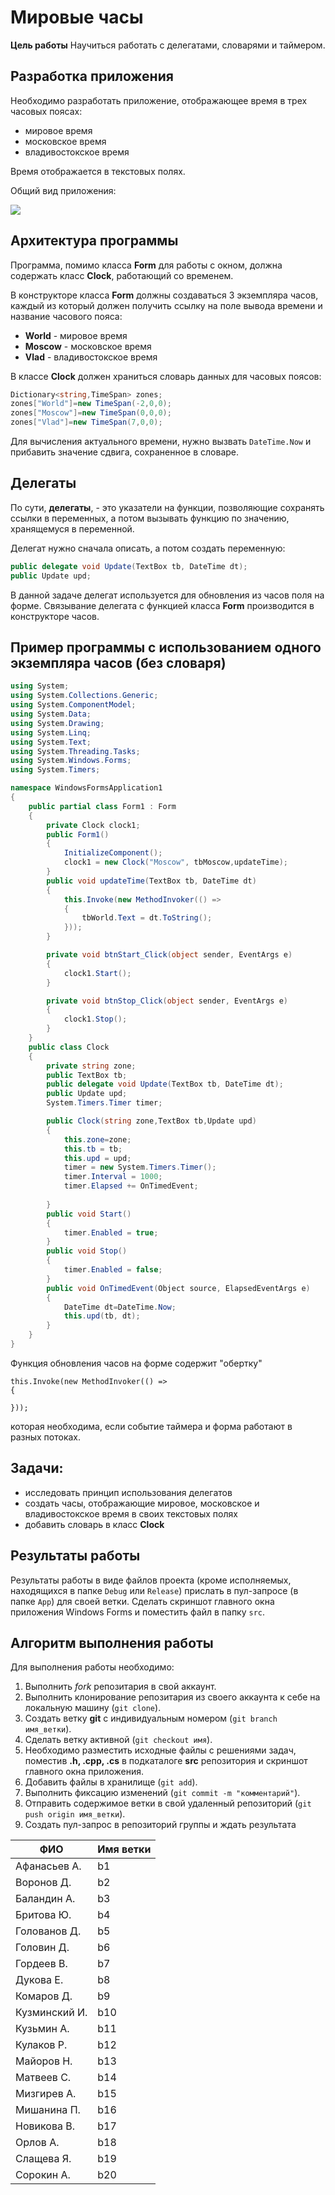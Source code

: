 # Мировые часы

**Цель работы** Научиться работать с делегатами, словарями и таймером.

## Разработка приложения

Необходимо разработать приложение, отображающее время в трех часовых поясах:

- мировое время
- московское время
- владивостокское время

Время отображается в текстовых полях. 

Общий вид приложения:


![](formmain.png)

## Архитектура программы

Программа, помимо класса **Form** для работы с окном, должна содержать класс **Clock**, работающий со временем.  

В конструкторе класса **Form** должны создаваться 3 экземпляра часов, каждый из который должен получить ссылку на поле вывода времени и название часового пояса:

- **World** - мировое время
- **Moscow** - московское время
- **Vlad** - владивостокское время


В классе **Clock** должен храниться словарь данных для часовых поясов:

```csharp
Dictionary<string,TimeSpan> zones;
zones["World"]=new TimeSpan(-2,0,0);
zones["Moscow"]=new TimeSpan(0,0,0);
zones["Vlad"]=new TimeSpan(7,0,0);
```

Для вычисления актуального времени, нужно вызвать `DateTime.Now` и прибавить значение сдвига, сохраненное в словаре.


## Делегаты

По сути, **делегаты**, - это указатели на функции, позволяющие сохранять ссылки в переменных, а потом вызывать функцию по значению, хранящемуся в переменной.

Делегат нужно сначала описать, а потом создать переменную:

```csharp
public delegate void Update(TextBox tb, DateTime dt);
public Update upd;
```

В данной задаче делегат используется для обновления из часов поля на форме. Связывание делегата с функцией класса **Form** производится в конструкторе часов.


## Пример программы с использованием одного экземпляра часов (без словаря)

```csharp
using System;
using System.Collections.Generic;
using System.ComponentModel;
using System.Data;
using System.Drawing;
using System.Linq;
using System.Text;
using System.Threading.Tasks;
using System.Windows.Forms;
using System.Timers;

namespace WindowsFormsApplication1
{
    public partial class Form1 : Form
    {
        private Clock clock1;
        public Form1()
        {
            InitializeComponent();
            clock1 = new Clock("Moscow", tbMoscow,updateTime);
        }
        public void updateTime(TextBox tb, DateTime dt)
        {
            this.Invoke(new MethodInvoker(() =>
            {
                tbWorld.Text = dt.ToString();
            }));
        }

        private void btnStart_Click(object sender, EventArgs e)
        {
            clock1.Start();
        }

        private void btnStop_Click(object sender, EventArgs e)
        {
            clock1.Stop();
        }
    }
    public class Clock
    {
        private string zone;
        public TextBox tb;
        public delegate void Update(TextBox tb, DateTime dt);
        public Update upd;
        System.Timers.Timer timer;

        public Clock(string zone,TextBox tb,Update upd)
        {
            this.zone=zone;
            this.tb = tb;
            this.upd = upd;
            timer = new System.Timers.Timer();
            timer.Interval = 1000;
            timer.Elapsed += OnTimedEvent;
            
        }
        public void Start()
        {
            timer.Enabled = true;
        }
        public void Stop()
        {
            timer.Enabled = false;
        }
        public void OnTimedEvent(Object source, ElapsedEventArgs e)
        {
            DateTime dt=DateTime.Now;
            this.upd(tb, dt);
        }
    }
}
```

Функция обновления часов на форме содержит "обертку"

```
this.Invoke(new MethodInvoker(() =>
{
   
}));
```

которая необходима, если событие таймера и форма работают в разных потоках. 


## Задачи:

- исследовать принцип использования делегатов
- создать часы, отображающие мировое, московское и владивостокское время в своих текстовых полях
- добавить словарь в класс **Clock**

## Результаты работы

Результаты работы в виде файлов проекта (кроме исполняемых, находящихся в папке `Debug` или `Release`) прислать в пул-запросе (в папке `App`) для своей ветки. Сделать скриншот главного окна приложения Windows Forms и поместить файл в папку `src`.

## Алгоритм выполнения работы

Для выполнения работы необходимо:

1. Выполнить *fork* репозитария в свой аккаунт.
1. Выполнить клонирование репозитария из своего аккаунта к себе на локальную машину (`git clone`).
1. Создать ветку **git** с индивидуальным номером (`git branch имя_ветки`).
1. Сделать ветку активной (`git checkout имя`).
1. Необходимо разместить исходные файлы с решениями задач, поместив **.h, .cpp, .cs** в подкаталоге **src** репозитория и скриншот главного окна приложения.
1. Добавить файлы в хранилище (`git add`).
1. Выполнить фиксацию изменений (`git commit -m "комментарий"`).
1. Отправить содержимое ветки в свой удаленный репозиторий (`git push origin имя_ветки`).
1. Создать пул-запрос в репозиторий группы и ждать результата 


|  ФИО              | Имя ветки |
|-------------------|-----------|
| Афанасьев А.     | b1 |
| Воронов Д.    | b2 |
| Баландин А.    | b3 |
| Бритова Ю.|  b4 |
| Голованов Д.         | b5  |
| Головин Д.        | b6 |
| Гордеев В.       | b7 |
| Дукова Е.     | b8 |
| Комаров Д.       | b9 |
| Кузминский И.     | b10 |
| Кузьмин А.          | b11 |
| Кулаков Р.  | b12  |
| Майоров Н.     | b13 |
| Матвеев С.        | b14 |
| Мизгирев А.            | b15 |
| Мишанина П. | b16 |
| Новикова В.     | b17 |
| Орлов А.      | b18 |
| Слащева Я. | b19 |
| Сорокин А. | b20 |

